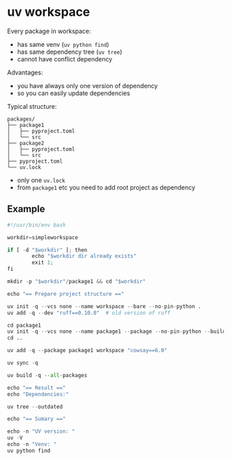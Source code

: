 # uv workspace

Every package in workspace:

- has same venv (`uv python find`)
- has same dependency tree (`uv tree`)
- cannot have conflict dependency

Advantages:

- you have always only one version of dependency
- so you can easily update dependencies

Typical structure:

```
packages/
├── package1
│   ├── pyproject.toml
│   └── src
├── package2
│   ├── pyproject.toml
│   └── src
├── pyproject.toml
└── uv.lock
```

- only one `uv.lock`
- from `package1` etc you need to add root project as dependency

## Example

```python
#!/usr/bin/env bash

workdir=simpleworkspace

if [ -d "$workdir" ]; then
        echo "$workdir dir already exists"
        exit 1;
fi

mkdir -p "$workdir"/package1 && cd "$workdir"

echo "== Prepare project structure =="

uv init -q --vcs none --name workspace --bare --no-pin-python .
uv add -q --dev "ruff==0.10.0"  # old version of ruff

cd package1
uv init -q --vcs none --name package1 --package --no-pin-python --build-backend uv .
cd ..

uv add -q --package package1 workspace "cowsay==6.0"

uv sync -q

uv build -q --all-packages

echo "== Result =="
echo "Dependencies:"

uv tree --outdated

echo "== Sumary =="

echo -n "UV version: "
uv -V
echo -n "Venv: "
uv python find
```
